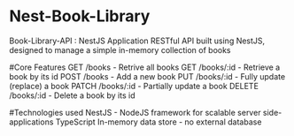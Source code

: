 # Nest-Book-Library
Book-Library-API : NestJS Application 
RESTful API built using NestJS, designed to manage a simple in-memory collection of books

#Core Features
GET /books - Retrive all books
GET /books/:id - Retrieve a book by its id
POST /books - Add a new book
PUT /books/:id - Fully update (replace) a book
PATCH /books/:id - Partially update a book
DELETE /books/:id - Delete a book by its id

#Technologies used
NestJS - NodeJS framework for scalable server side-applications
TypeScript
In-memory data store - no external database

